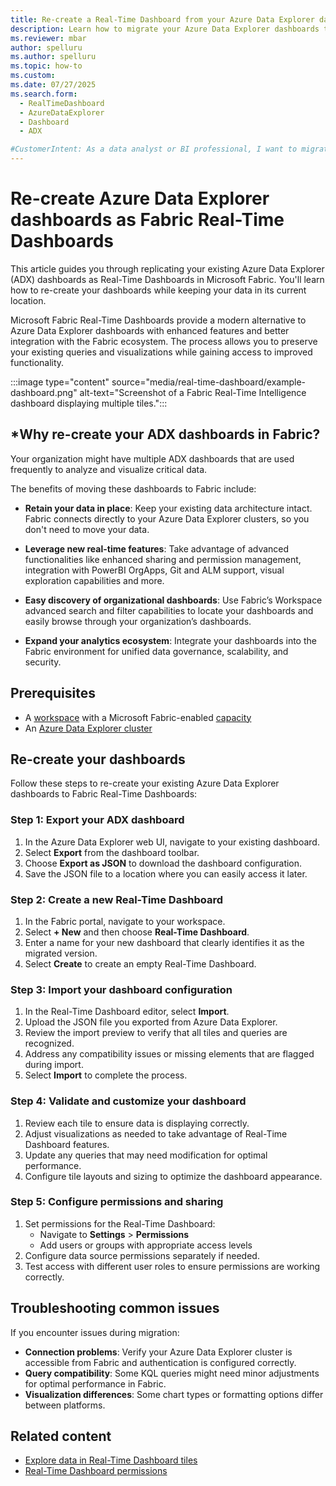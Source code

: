 ```yaml
---
title: Re-create a Real-Time Dashboard from your Azure Data Explorer dashboards.
description: Learn how to migrate your Azure Data Explorer dashboards to Fabric Real-Time Dashboards while keeping your data in place.
ms.reviewer: mbar
author: spelluru
ms.author: spelluru
ms.topic: how-to
ms.custom:
ms.date: 07/27/2025
ms.search.form: 
  - RealTimeDashboard
  - AzureDataExplorer
  - Dashboard
  - ADX

#CustomerIntent: As a data analyst or BI professional, I want to migrate my existing Azure Data Explorer dashboards to Fabric Real-Time Dashboards so that I can leverage Fabric's enhanced features while keeping my data in place.
---
```


# Re-create Azure Data Explorer dashboards as Fabric Real-Time Dashboards

This article guides you through replicating your existing Azure Data Explorer (ADX) dashboards as Real-Time Dashboards in Microsoft Fabric. You'll learn how to re-create your dashboards while keeping your data in its current location.

Microsoft Fabric Real-Time Dashboards provide a modern alternative to Azure Data Explorer dashboards with enhanced features and better integration with the Fabric ecosystem. The process allows you to preserve your existing queries and visualizations while gaining access to improved functionality.

:::image type="content" source="media/real-time-dashboard/example-dashboard.png" alt-text="Screenshot of a Fabric Real-Time Intelligence dashboard displaying multiple tiles.":::

## *Why re-create your ADX dashboards in Fabric?

Your organization might have multiple ADX dashboards that are used frequently to analyze and visualize critical data. 

The benefits of moving these dashboards to Fabric include:

* **Retain your data in place**: Keep your existing data architecture intact. Fabric connects directly to your Azure Data Explorer clusters, so you don't need to move your data.

* **Leverage new real-time features**: Take advantage of advanced functionalities like enhanced sharing and permission management, integration with PowerBI OrgApps, Git and ALM support, visual exploration capabilities and more.

* **Easy discovery of organizational dashboards**: Use Fabric’s Workspace advanced search and filter capabilities to locate your dashboards and easily browse through your organization’s dashboards.

* **Expand your analytics ecosystem**: Integrate your dashboards into the Fabric environment for unified data governance, scalability, and security.

## Prerequisites

* A [workspace](../fundamentals/create-workspaces.md) with a Microsoft Fabric-enabled [capacity](../enterprise/licenses.md#capacity)
* An [Azure Data Explorer cluster](/azure/data-explorer/create-cluster-database-portal)

## Re-create your dashboards

Follow these steps to re-create your existing Azure Data Explorer dashboards to Fabric Real-Time Dashboards:

<!-- These steps will be automated.....remove or change when dev is ready. Also, add a link to this topic from ADX dashboard docs -->

### Step 1: Export your ADX dashboard

1. In the Azure Data Explorer web UI, navigate to your existing dashboard.
1. Select **Export** from the dashboard toolbar.
1. Choose **Export as JSON** to download the dashboard configuration.
1. Save the JSON file to a location where you can easily access it later.

### Step 2: Create a new Real-Time Dashboard

1. In the Fabric portal, navigate to your workspace.
1. Select **+ New** and then choose **Real-Time Dashboard**.
1. Enter a name for your new dashboard that clearly identifies it as the migrated version.
1. Select **Create** to create an empty Real-Time Dashboard.

### Step 3: Import your dashboard configuration

1. In the Real-Time Dashboard editor, select **Import**.
1. Upload the JSON file you exported from Azure Data Explorer.
1. Review the import preview to verify that all tiles and queries are recognized.
1. Address any compatibility issues or missing elements that are flagged during import.
1. Select **Import** to complete the process.

### Step 4: Validate and customize your dashboard

1. Review each tile to ensure data is displaying correctly.
1. Adjust visualizations as needed to take advantage of Real-Time Dashboard features.
1. Update any queries that may need modification for optimal performance.
1. Configure tile layouts and sizing to optimize the dashboard appearance.

### Step 5: Configure permissions and sharing

1. Set permissions for the Real-Time Dashboard:
   - Navigate to **Settings** > **Permissions**
   - Add users or groups with appropriate access levels
1. Configure data source permissions separately if needed.
1. Test access with different user roles to ensure permissions are working correctly.

## Troubleshooting common issues

If you encounter issues during migration:

- **Connection problems**: Verify your Azure Data Explorer cluster is accessible from Fabric and authentication is configured correctly.
- **Query compatibility**: Some KQL queries might need minor adjustments for optimal performance in Fabric.
- **Visualization differences**: Some chart types or formatting options differ between platforms.

## Related content

- [Explore data in Real-Time Dashboard tiles](dashboard-explore-data.md)
- [Real-Time Dashboard permissions](dashboard-permissions.md)